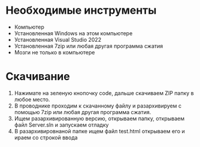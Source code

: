 # Необходимые инструменты
- Компьютер
- Установленная Windows на этом компьютере
- Установленная Visual Studio 2022
- Установленная 7zip или любая другая программа сжатия
- Мозги не только в компьютере

# Скачивание
1) Нажимате на зеленую кнопочку code, дальше скачиваем ZIP папку в любое место.
2) В проводнике проходим к скачанному файлу и разархивируем с помощью 7zip или любая другая программа сжатия.
3) Ищем разархивированную версию, открываем папку, открываем файл Server.sln и запускаем отладку
4) В разархивировнаной папке ищем файл test.html открываем его и ираем со строкой ввода
